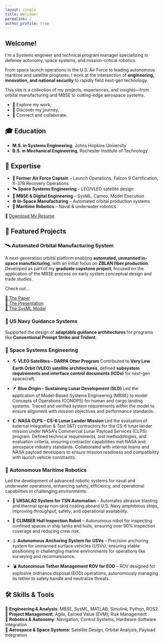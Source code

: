 ```yaml
---
layout: single
title: Welcome! 
permalink: /
author_profile: true
---
```

## Welcome!
I'm a Systems engineer and technical program manager specializing in defense autonomy, space systems, and mission-critical robotics.  

From space launch operations in the U.S. Air Force to leading autonomous maritime and satellite programs, I work at the intersection of **engineering, innovation, and national security** to rapidly field next-gen technology.

This site is a collection of my projects, experiences, and insights—from orbital manufacturing and MBSE to cutting-edge aerospace systems.

- 🔭 Explore my work,
- 🌌 Discover my journey,
- 📡 Connect and collaborate.

## **🎓 Education**
- **M.S. in Systems Engineering**, Johns Hopkins University  
- **B.S. in Mechanical Engineering**, Rochester Institute of Technology  

## **🚀 Expertise**
- **🦅 Former Air Force Captain** – Launch Operations, Falcon 9 Certification, X-37B Recovery Operations 
- **🛰️ Space Systems Engineering** – LEO/VLEO satellite design  
- **🔄 MBSE & Digital Engineering** – SysML, Cameo, Model Execution  
- **⚙️ In-Space Manufacturing** – Automated orbital production systems  
- **🤖 Maritime Robotics** – Naval & underwater robotics  

📂 [Download My Resume](docs/B.Grimsley_resume.pdf)

## **🔬 Featured Projects**
### **🛰️ Automated Orbital Manufacturing System**
A next-generation orbital platform enabling **automated, unmanned in-space manufacturing**, with an initial focus on **ZBLAN fiber production**. Developed as part of my **graduate capstone project**, focused on the application of the MBSE process on early system conceptual design and trade studies.

Check out...

[🔗 The Paper](docs/AOMS_Final_Report.pdf)  
[🔗 The Presentation](docs/AOMS_Presentation.pdf)     
[🔗 The SysML Model](https://bsullgrim.github.io/AOMS/AOMS.html) 

### **🔱 US Navy Guidance Systems**
Supported the design of **adaptable guidance architectures** for programs like **Conventional Prompt Strike and Trident**.

### 🚀 **Space Systems Engineering**

- 🌎 **VLEO Satellites – DARPA Otter Program**
Contributed to **Very Low Earth Orbit (VLEO) satellite architectures**, defined **subsystem requirements and interface control documents (ICDs)** for next-gen spacecraft.

- 🪶 **Blue Origin – Sustaining Lunar Development (SLD)**
Led the application of Model-Based Systems Engineering (MBSE) to model Concepts of Operations (CONOPS) for human and cargo landing systems. Traced and verified system requirements within the model to ensure alignment with mission objectives and performance standards.

- 🌔 **NASA CLPS – CS-6 Lunar Lander Mission**
Led the evaluation of external Integration & Test (I&T) contractors for the CS-6 lunar lander mission under NASA's Commercial Lunar Payload Services (CLPS) program. Defined technical requirements, test methodologies, and evaluation criteria, ensuring contractor capabilities met NASA and aerospace industry standards. Collaborated with internal teams and NASA payload developers to ensure mission readiness and compatibility with launch vehicle constraints.

### 🌊 **Autonomous Maritime Robotics**
Led the development of advanced robotic systems for naval and underwater operations, enhancing safety, efficiency, and operational capabilities in challenging environments:

- 🔧 **URSALA2 System for TSN Automation** – Automates abrasive blasting and thermal spray non-skid coating aboard U.S. Navy amphibious ships, improving throughput, safety, and operational availability.

- 🚢 **CLIMBER Hull Inspection Robot** – Autonomous robot for inspecting confined spaces in ship tanks and hulls, ensuring over 90% inspection coverage and reducing crew risk.

- ⚓ **Autonomous Anchoring System for USVs** – Precision anchoring system for unmanned surface vehicles (USVs), ensuring stable positioning in challenging marine environments for operations like surveying and reconnaissance.

- 💣 **Autonomous Tether Management ROV for EOD** – ROV designed for explosive ordnance disposal (EOD) operations, autonomously managing its tether to safely handle and neutralize threats.

## 🛠️ Skills & Tools  
📌 **Engineering & Analysis**: MBSE, SysML, MATLAB, Simulink, Python, ROS2  
📌 **Project Management**: Agile, Earned Value (EVM), Risk Management  
📌 **Robotics & Autonomy**: Navigation, Control Systems, Hardware-Software Integration  
📌 **Aerospace & Space Systems**: Satellite Design, Orbital Analysis, Payload Integration  